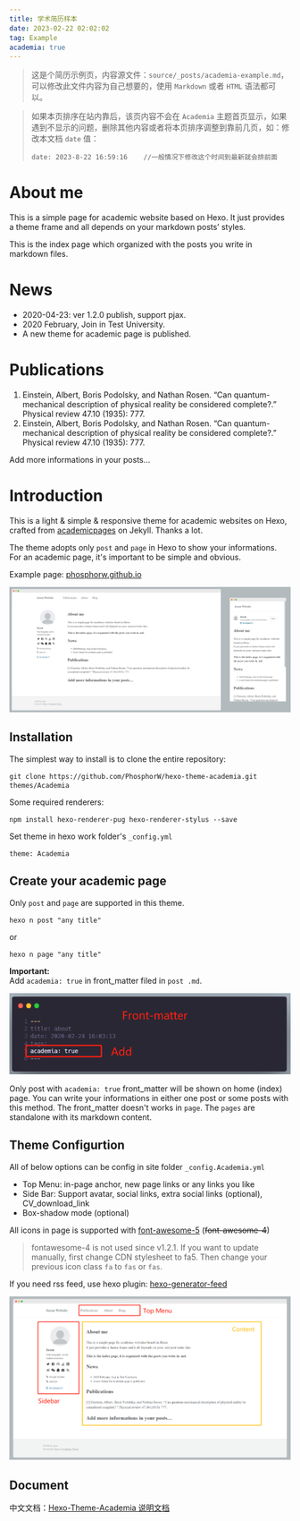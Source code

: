 ```yaml
---
title: 学术简历样本
date: 2023-02-22 02:02:02
tag: Example
academia: true
---
```


> 这是个简历示例页，内容源文件：`source/_posts/academia-example.md`，可以修改此文件内容为自己想要的，使用 `Markdown` 或者 `HTML` 语法都可以。

> 如果本页排序在站内靠后，该页内容不会在 `Academia` 主题首页显示，如果遇到不显示的问题，删除其他内容或者将本页排序调整到靠前几页，如：修改本文档 `date` 值：
> 
> ```YML
> date: 2023-8-22 16:59:16    //一般情况下修改这个时间到最新就会排前面
> ```

# About me
This is a simple page for academic website based on Hexo. It just provides a theme frame and all depends on your markdown posts’ styles.

This is the index page which organized with the posts you write in markdown files.

# News
- 2020-04-23: ver 1.2.0 publish, support pjax.
- 2020 February, Join in Test University.
- A new theme for academic page is published.

# Publications
1. Einstein, Albert, Boris Podolsky, and Nathan Rosen. “Can quantum-mechanical description of physical reality be considered complete?.” Physical review 47.10 (1935): 777.
2. Einstein, Albert, Boris Podolsky, and Nathan Rosen. “Can quantum-mechanical description of physical reality be considered complete?.” Physical review 47.10 (1935): 777.

Add more informations in your posts…
# Introduction
This is a light & simple & responsive theme for academic websites on Hexo, crafted from [academicpages](https://github.com/academicpages/academicpages.github.io) on Jekyll. Thanks a lot.

The theme adopts only `post` and `page` in Hexo to show your informations. For an academic page, it's important to be simple and obvious.

Example page: [phosphorw.github.io](https://phosphorw.github.io/)

![mockup](https://raw.githubusercontent.com/PhosphorW/phower-img-folder/master/hexo-theme-academia_mockup.jpg)

## Installation

The simplest way to install is to clone the entire repository:
```
git clone https://github.com/PhosphorW/hexo-theme-academia.git themes/Academia
```

Some required renderers:
```
npm install hexo-renderer-pug hexo-renderer-stylus --save
```

Set theme in hexo work folder's `_config.yml`
```
theme: Academia
```

## Create your academic page

Only `post` and `page` are supported in this theme.

```
hexo n post "any title"
```
or
```
hexo n page "any title"
```

**Important:** </br>
Add `academia: true` in front_matter filed in `post .md`.

<img src="https://raw.githubusercontent.com/PhosphorW/phower-img-folder/master/hexo-theme-academia_front-matter.png" width="660px" alt="front_matter">

Only post with `academia: true` front_matter will be shown on home (index) page. You can write your informations in either one post or some posts with this method. The front_matter doesn't works in `page`. The `pages` are standalone with its markdown content.


## Theme Configurtion
All of below options can be config in site folder `_config.Academia.yml`

- Top Menu: in-page anchor, new page links or any links you like
- Side Bar: Support avatar, social links, extra social links (optional), CV_download_link
- Box-shadow mode (optional)

All icons in page is supported with [font-awesome-5](https://fontawesome.com/) (~~font-awesome-4~~)

> fontawesome-4 is not used since v1.2.1. If you want to update manually, first change CDN stylesheet to fa5. Then change your previous icon class `fa` to `fas` or `fas`.

If you need rss feed, use hexo plugin: [hexo-generator-feed](https://github.com/hexojs/hexo-generator-feed)

![theme-layout](https://raw.githubusercontent.com/PhosphorW/phower-img-folder/master/hexo-theme-academia_layout.png)

## Document
中文文档：[Hexo-Theme-Academia 说明文档](https://phower.me/2020/03/Hexo-theme-academia-%E8%AF%B4%E6%98%8E%E6%96%87%E6%A1%A3/)